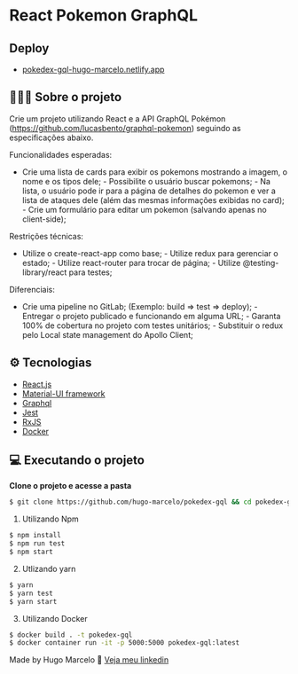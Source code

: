 # React Pokemon GraphQL

## Deploy

- [pokedex-gql-hugo-marcelo.netlify.app](https://pokedex-gql-hugo-marcelo.netlify.app/)

## 💇🏻‍♂️ Sobre o projeto

Crie um projeto utilizando React e a API GraphQL Pokémon (https://github.com/lucasbento/graphql-pokemon) seguindo as especificações abaixo.

Funcionalidades esperadas:

- Crie uma lista de cards para exibir os pokemons mostrando a imagem, o nome e os tipos dele; - Possibilite o usuário buscar pokemons; - Na lista, o usuário pode ir para a página de detalhes do pokemon e ver a lista de ataques dele (além das mesmas informações exibidas no card); - Crie um formulário para editar um pokemon (salvando apenas no client-side);

Restrições técnicas:

- Utilize o create-react-app como base; - Utilize redux para gerenciar o estado; - Utilize react-router para trocar de página; - Utilize @testing-library/react para testes;

Diferenciais:

- Crie uma pipeline no GitLab; (Exemplo: build => test => deploy); - Entregar o projeto publicado e funcionando em alguma URL; - Garanta 100% de cobertura no projeto com testes unitários; - Substituir o redux pelo Local state management do Apollo Client;

## ⚙️ Tecnologias

- [React.js](https://pt-br.reactjs.org/)
- [Material-UI framework](https://material-ui.com/pt/)
- [Graphql](https://graphql.org/)
- [Jest](https://jestjs.io/en/)
- [RxJS](https://rxjs-dev.firebaseapp.com/)
- [Docker](https://www.docker.com/)

## 💻 Executando o projeto

**Clone o projeto e acesse a pasta**

```bash
$ git clone https://github.com/hugo-marcelo/pokedex-gql && cd pokedex-gql
```

1. Utilizando Npm

```sh
$ npm install
$ npm run test
$ npm start
```

2. Utlizando yarn

```sh
$ yarn
$ yarn test
$ yarn start
```

3. Utilizando Docker

```sh
$ docker build . -t pokedex-gql
$ docker container run -it -p 5000:5000 pokedex-gql:latest
```

Made by Hugo Marcelo 👋 [Veja meu linkedin](https://www.linkedin.com/in/hugo-marcelo-dev/)
